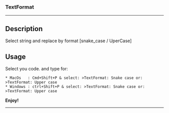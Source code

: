 ### TextFormat

-----------------------------------------------------------------------------------------------------------

## Description

Select string and replace by format [snake_case / UperCase]

## Usage

Select you code. and type for:

    * MacOs   : Cmd+Shift+P & select: >TextFormat: Snake case or: >TextFormat: Upper case
    * Windows : ctrl+Shift+P & select: >TextFormat: Snake case or: >TextFormat: Upper case

**Enjoy!**

-----------------------------------------------------------------------------------------------------------
